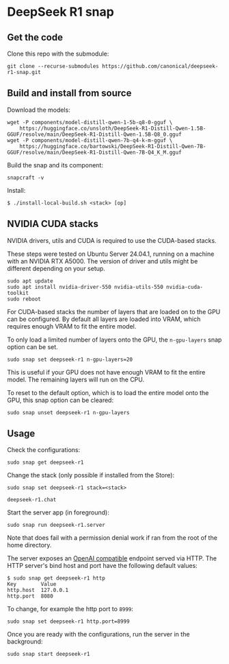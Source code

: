 # DeepSeek R1 snap

## Get the code

Clone this repo with the submodule:
```
git clone --recurse-submodules https://github.com/canonical/deepseek-r1-snap.git
```

## Build and install from source

Download the models:
```
wget -P components/model-distill-qwen-1-5b-q8-0-gguf \
    https://huggingface.co/unsloth/DeepSeek-R1-Distill-Qwen-1.5B-GGUF/resolve/main/DeepSeek-R1-Distill-Qwen-1.5B-Q8_0.gguf
wget -P components/model-distill-qwen-7b-q4-k-m-gguf \
    https://huggingface.co/bartowski/DeepSeek-R1-Distill-Qwen-7B-GGUF/resolve/main/DeepSeek-R1-Distill-Qwen-7B-Q4_K_M.gguf
```

Build the snap and its component:
```shell
snapcraft -v
```

Install: 
```console
$ ./install-local-build.sh <stack> [op]
```

## NVIDIA CUDA stacks

NVIDIA drivers, utils and CUDA is required to use the CUDA-based stacks.

These steps were tested on Ubuntu Server 24.04.1, running on a machine with an NVIDIA RTX A5000.
The version of driver and utils might be different depending on your setup.

```
sudo apt update
sudo apt install nvidia-driver-550 nvidia-utils-550 nvidia-cuda-toolkit
sudo reboot
```

For CUDA-based stacks the number of layers that are loaded on to the GPU can be configured.
By default all layers are loaded into VRAM, which requires enough VRAM to fit the entire model.

To only load a limited number of layers onto the GPU, the `n-gpu-layers` snap option can be set.

```
sudo snap set deepseek-r1 n-gpu-layers=20
```
This is useful if your GPU does not have enough VRAM to fit the entire model.
The remaining layers will run on the CPU.

To reset to the default option, which is to load the entire model onto the GPU, this snap option can be cleared:

```
sudo snap unset deepseek-r1 n-gpu-layers
```

## Usage
Check the configurations:
```shell
sudo snap get deepseek-r1
```

Change the stack (only possible if installed from the Store):
```shell
sudo snap set deepseek-r1 stack=<stack>
```

```shell
deepseek-r1.chat 
```

Start the server app (in foreground):
```shell
sudo snap run deepseek-r1.server
```
Note that does fail with a permission denial work if ran from the root of the home directory.

The server exposes an [OpenAI compatible](https://github.com/openai/openai-openapi) endpoint served via HTTP.
The HTTP server's bind host and port have the following default values:
```console
$ sudo snap get deepseek-r1 http
Key        Value
http.host  127.0.0.1
http.port  8080
```

To change, for example the http port to `8999`:
```shell
sudo snap set deepseek-r1 http.port=8999
```

Once you are ready with the configurations, run the server in the background:
```shell
sudo snap start deepseek-r1
```
